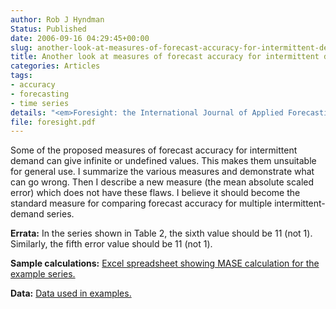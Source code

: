 ```yaml
---
author: Rob J Hyndman
Status: Published
date: 2006-09-16 04:29:45+00:00
slug: another-look-at-measures-of-forecast-accuracy-for-intermittent-demand
title: Another look at measures of forecast accuracy for intermittent demand
categories: Articles
tags:
- accuracy
- forecasting
- time series
details: "<em>Foresight: the International Journal of Applied Forecasting</em> <b>4</b>, 43-46"
file: foresight.pdf
---
```


Some of the proposed measures of forecast accuracy for intermittent demand can give infinite or undefined values. This makes them unsuitable for general use. I summarize the various measures and demonstrate what can go wrong. Then I describe a new measure (the mean absolute scaled error) which does not have these flaws. I believe it should become the standard measure for comparing forecast accuracy for multiple intermittent-demand series.

**Errata:** In the series shown in Table 2, the sixth value should be 11 (not 1). Similarly, the fifth error value should be 11 (not 1).

**Sample calculations:** [Excel spreadsheet showing MASE calculation for the example series.](https://robjhyndman.com/files/MASE.xls)

**Data:** [Data used in examples.](https://robjhyndman.com/files/HKdata.xls)
